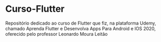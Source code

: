 # Curso-Flutter
Repositório dedicado ao curso de Flutter que fiz, na plataforma Udemy, chamado Aprenda Flutter e Desenvolva Apps Para Android e IOS 2020, oferecido pelo professor Leonardo Moura Leitão
